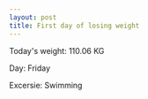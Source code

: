 ```yaml
---
layout: post
title: First day of losing weight 
---
```


Today's weight: 110.06 KG

Day: Friday

Excersie: Swimming
